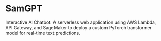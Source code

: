 # SamGPT

Interactive AI Chatbot: A serverless web application using AWS Lambda, API Gateway, and SageMaker to deploy a custom PyTorch transformer model for real-time text predictions.

